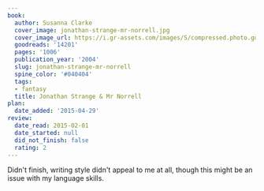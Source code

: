 ```yaml
---
book:
  author: Susanna Clarke
  cover_image: jonathan-strange-mr-norrell.jpg
  cover_image_url: https://i.gr-assets.com/images/S/compressed.photo.goodreads.com/books/1357027589l/14201._SY160_.jpg
  goodreads: '14201'
  pages: '1006'
  publication_year: '2004'
  slug: jonathan-strange-mr-norrell
  spine_color: '#040404'
  tags:
  - fantasy
  title: Jonathan Strange & Mr Norrell
plan:
  date_added: '2015-04-29'
review:
  date_read: 2015-02-01
  date_started: null
  did_not_finish: false
  rating: 2
---
```


Didn't finish, writing style didn't appeal to me at all, though this might be an issue with my language skills.
